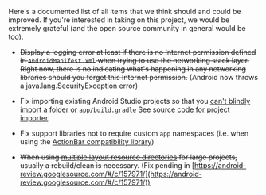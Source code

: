 Here's a documented list of all items that we think should and could be improved.  If you're interested in taking on this project, we would be extremely grateful (and the open source community in general would be too).

* ~~Display a logging error at least if there is no Internet permission defined in `AndroidManifest.xml` when trying to use the networking stack layer.  Right now, there is no indicating what's happening in any networking libraries should you forget this Internet permission.~~ (Android now throws a java.lang.SecurityException error)

* Fix importing existing Android Studio projects so that you [can't blindly import a folder or `app/build.gradle`](https://github.com/codepath/android_guides/wiki/Getting-Started-with-Gradle#importing-existing-android-studio-projects) See [source code for project importer](https://android.googlesource.com/platform/tools/adt/idea/+/master/android/src/com/android/tools/idea/gradle/project/GradleProjectImporter.java.)  

* Fix support libraries not to require custom `app` namespaces (i.e. when using the [ActionBar compatibility library](http://guides.codepath.com/android/Defining-The-ActionBar#adding-action-items))

* ~~When using [multiple layout resource directories](http://stackoverflow.com/questions/4930398/can-the-android-layout-folder-contain-subfolders/31187196#31187196) for large projects, usually a rebuild/clean is necessary.~~ (Fix pending in [https://android-review.googlesource.com/#/c/157971/](https://android-review.googlesource.com/#/c/157971/))